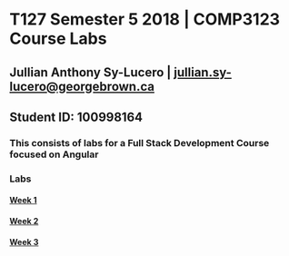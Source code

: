 # T127 Semester 5 2018 | COMP3123 Course Labs
## Jullian Anthony Sy-Lucero | jullian.sy-lucero@georgebrown.ca
## Student ID: 100998164
### This consists of labs for a Full Stack Development Course focused on Angular

### Labs
#### [Week 1](https://github.com/JSyLucero/COMP3123_FSDev_Labs/tree/master/week1/nobelab)
#### [Week 2](https://github.com/JSyLucero/COMP3123_FSDev_Labs/tree/master/week2/)
#### [Week 3](https://github.com/JSyLucero/COMP3123_FSDev_Labs/tree/master/week3/)
